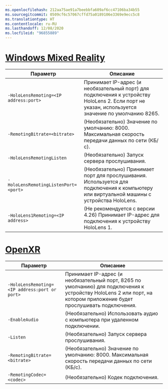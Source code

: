 ```yaml
---
ms.openlocfilehash: 212aa75ae91a7beebbfa609af6cc47106ba34b55
ms.sourcegitcommit: 0509cf6c57067cffd75a0189106e3369e9ecc5c8
ms.translationtype: HT
ms.contentlocale: ru-RU
ms.lasthandoff: 12/08/2020
ms.locfileid: "96855889"
---
```

# <a name="windows-mixed-reality"></a>[Windows Mixed Reality](#tab/wmr)

| Параметр | Описание |
| ------ | ----------- |
| `-HoloLensRemoting=<IP address:port>` | Принимает IP-адрес (и необязательный порт) для подключения к устройству HoloLens 2. Если порт не указан, используется значение по умолчанию 8265. |
| `-RemotingBitrate=<bitrate>` | (Необязательно) Значение по умолчанию: 8000. Максимальная скорость передачи данных по сети (КБ/с). |
| `-HoloLensRemotingListen` | (Необязательно) Запуск сервера прослушивания. |
| `-HoloLensRemotingListenPort=<port>` | (Необязательно) Принимает порт для прослушивания. Используется для подключения к компьютеру или виртуальной машины с устройства HoloLens. |
| `-HoloLens1Remoting=<IP address>` | (Не рекомендуется с версии 4.26) Принимает IP-адрес для подключения к устройству HoloLens 1. |

# <a name="openxr"></a>[OpenXR](#tab/openxr)

| Параметр | Описание |
| ------ | ----------- |
| `-HoloLensRemoting=<IP address:port or port>` | Принимает IP-адрес (и необязательный порт, 8265 по умолчанию) для подключения к устройству HoloLens 2 или порт, на котором приложение будет прослушивать подключения. |
| `-EnableAudio` | (Необязательно) Использовать аудио с компьютера при удаленном подключении.  |
| `-Listen` | (Необязательно) Запуск сервера прослушивания. |
| `-RemotingBitrate=<bitrate>` | (Необязательно) Значение по умолчанию: 8000. Максимальная скорость передачи данных по сети (КБ/с). |
| `-RemotingCodec=<codec>` | (Необязательно) Кодек подключения.  |